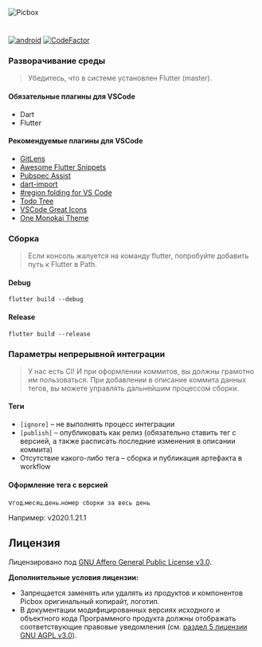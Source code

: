 ![Picbox](https://user-images.githubusercontent.com/25152332/79056583-a11da280-7c60-11ea-88e9-702dd43bf9b7.png)

#

[![android](https://github.com/oneLab-Projects/picbox/workflows/android/badge.svg)](https://github.com/oneLab-Projects/picbox/actions)
[![CodeFactor](https://www.codefactor.io/repository/github/onelab-projects/picbox/badge)](https://www.codefactor.io/repository/github/onelab-projects/picbox)

### Разворачивание среды

> Убедитесь, что в системе установлен Flutter (master).

#### Обязательные плагины для VSCode

- Dart
- Flutter

#### Рекомендуемые плагины для VSCode

- [GitLens](https://marketplace.visualstudio.com/items?itemName=eamodio.gitlens)
- [Awesome Flutter Snippets](https://marketplace.visualstudio.com/items?itemName=Nash.awesome-flutter-snippets)
- [Pubspec Assist](https://marketplace.visualstudio.com/items?itemName=jeroen-meijer.pubspec-assist)
- [dart-import](https://marketplace.visualstudio.com/items?itemName=luanpotter.dart-import)
- [#region folding for VS Code](https://marketplace.visualstudio.com/items?itemName=maptz.regionfolder)
- [Todo Tree](https://marketplace.visualstudio.com/items?itemName=Gruntfuggly.todo-tree)
- [VSCode Great Icons](https://marketplace.visualstudio.com/items?itemName=emmanuelbeziat.vscode-great-icons)
- [One Monokai Theme](https://marketplace.visualstudio.com/items?itemName=azemoh.one-monokai)

### Сборка

> Если консоль жалуется на команду flutter, попробуйте добавить путь к Flutter в Path.

#### Debug

```shell
flutter build --debug
```

#### Release

```shell
flutter build --release
```

### Параметры непрерывной интеграции

> У нас есть CI! И при оформлении коммитов, вы должны грамотно им пользоваться.
> При добавлении в описание коммита данных тегов, вы можете управлять дальнейшим процессом сборки.

#### Теги

- `[ignore]` – не выполнять процесс интеграции
- `[publish]` – опубликовать как релиз (обязательно ставить тег с версией, а также расписать последние изменения в описании коммита)
- Отсутствие какого-либо тега – сборка и публикация артефакта в workflow

#### Оформление тега с версией

v`год`.`месяц`.`день`.`номер сборки за весь день`

Например: v2020.1.21.1

## Лицензия

Лицензировано под [GNU Affero General Public License v3.0](https://github.com/oneLab-Projects/picbox/blob/master/LICENSE).

**Дополнительные условия лицензии:**

* Запрещается заменять или удалять из продуктов и компонентов Picbox оригинальный копирайт, логотип.
* В документации модифицированных версиях исходного и объектного кода Программного продукта должны отображать соответствующие правовые уведомления (см. [раздел 5 лицензии GNU AGPL v3.0](https://github.com/oneLab-Projects/picbox/blob/master/LICENSE#L196)).
